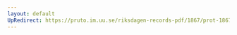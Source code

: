 ```yaml
---
layout: default
UpRedirect: https://pruto.im.uu.se/riksdagen-records-pdf/1867/prot-1867--fk--223/prot-1867--fk--223_021.pdf
---
```

